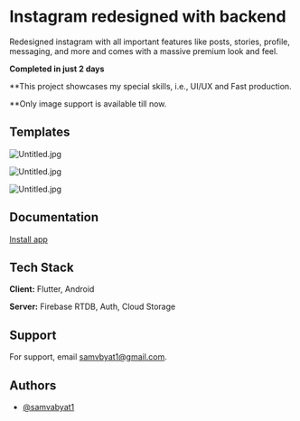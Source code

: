 
# Instagram redesigned with backend

Redesigned instagram with all important features like posts, stories, profile, messaging, and more and comes with a massive premium look and feel. 

**Completed in just 2 days**

**This project showcases my special skills, i.e., UI/UX and Fast production. 

**Only image support is available till now. 

## Templates

![Untitled.jpg](https://i.postimg.cc/524mn5jt/Untitled.jpg)

![Untitled.jpg](https://i.postimg.cc/BZrGRbGD/Untitled1.jpg)

![Untitled.jpg](https://i.postimg.cc/DyRRYyRD/Untitled2.jpg)


## Documentation

[Install app](https://mega.nz/folder/8UYHWaDL#bac2jfIjZ2-Vzfrs0uQwAQ)


## Tech Stack

**Client:** Flutter, Android

**Server:** Firebase RTDB, Auth, Cloud Storage


## Support

For support, email samvbyat1@gmail.com.


## Authors

- [@samvabyat1](https://github.com/samvabyat1)

